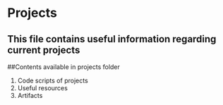 # Projects
## This file contains useful information regarding current projects


##Contents available in projects folder
1. Code scripts of projects
1. Useful resources
1. Artifacts